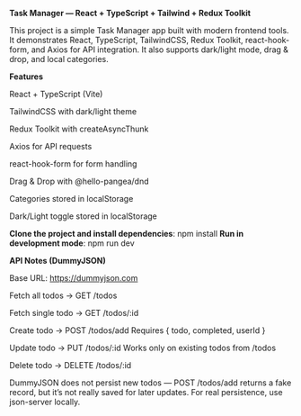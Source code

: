 **Task Manager — React + TypeScript + Tailwind + Redux Toolkit**

This project is a simple Task Manager app built with modern frontend tools. It demonstrates React, TypeScript, TailwindCSS, Redux Toolkit, react-hook-form, and Axios for API integration. It also supports dark/light mode, drag & drop, and local categories.

**Features**

React + TypeScript (Vite)

TailwindCSS with dark/light theme

Redux Toolkit with createAsyncThunk

Axios for API requests

react-hook-form for form handling

Drag & Drop with @hello-pangea/dnd

Categories stored in localStorage

Dark/Light toggle stored in localStorage

**Clone the project and install dependencies**:
npm install
**Run in development mode**:
npm run dev

**API Notes (DummyJSON)**

Base URL: https://dummyjson.com

Fetch all todos → GET /todos

Fetch single todo → GET /todos/:id

Create todo → POST /todos/add
Requires { todo, completed, userId }

Update todo → PUT /todos/:id
Works only on existing todos from /todos

Delete todo → DELETE /todos/:id

DummyJSON does not persist new todos — POST /todos/add returns a fake record, but it’s not really saved for later updates. For real persistence, use json-server locally.

